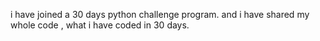 i have joined a 30 days python challenge program. and i have shared my whole code , what i have coded in 30 days.
